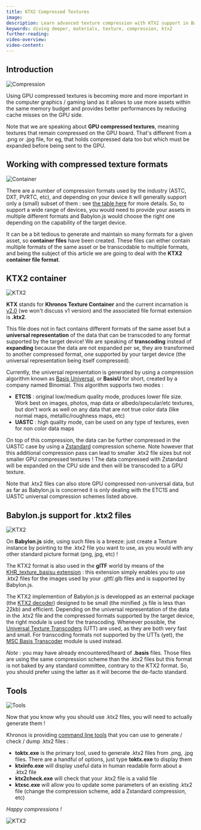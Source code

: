 ```yaml
---
title: KTX2 Compressed Textures
image:
description: Learn advanced texture compression with KTX2 support in Babylon.js.
keywords: diving deeper, materials, texture, compression, ktx2
further-reading:
video-overview:
video-content:
---
```


## Introduction

<img src="/img/resources/gpu_compressed_textures/compression_cesar.png" title="Compression" caption="Photo credit : © Adam Rzepka - Centre Pompidou, MNAM-CCI /Dist. RMN-GP"/>

Using GPU compressed textures is becoming more and more important in the computer graphics / gaming land as it allows to use more assets within the same memory budget and provides better performances by reducing cache misses on the GPU side.

Note that we are speaking about **GPU compressed textures**, meaning textures that remain compressed on the GPU board. That's different from a .png or .jpg file, for eg, that holds compressed data too but which must be expanded before being sent to the GPU.

## Working with compressed texture formats

<img src="/img/resources/gpu_compressed_textures/container.jpg" title="Container" caption="Photo courtesy of Depositphotos"/>

There are a number of compression formats used by the industry (ASTC, DXT, PVRTC, etc), and depending on your device it will generally support only a (small) subset of them : see [the table here](/features/divingDeeper/materials/advanced/#khronos-texture-container-format--ktx-files) for more details. So, to support a wide range of devices, you would need to provide your assets in multiple different formats and Babylon.js would choose the right one depending on the capability of the target device.

It can be a bit tedious to generate and maintain so many formats for a given asset, so **container files** have been created. These files can either contain multiple formats of the same asset or be transcodable to multiple formats, and being the subject of this article we are going to deal with the **KTX2 container file format**.

## KTX2 container

<img src="/img/resources/gpu_compressed_textures/ktx2.jpg" title="KTX2"/>

**KTX** stands for **Khronos Texture Container** and the current incarnation is [v2.0](http://github.khronos.org/KTX-Specification/#basisu_gd) (we won't discuss v1 version) and the associated file format extension is **.ktx2**.

This file does not in fact contains different formats of the same asset but a **universal representation** of the data that can be transcoded to any format supported by the target device! We are speaking of **transcoding** instead of **expanding** because the data are not expanded per se, they are transformed to another compressed format, one supported by your target device (the universal representation being itself compressed).

Currently, the universal representation is generated by using a compression algorithm known as [Basis Universal](https://github.com/BinomialLLC/basis_universal#basis_universal), or **BasisU** for short, created by a company named Binomial. This algorithm supports two modes :

- **ETC1S** : original low/medium quality mode, produces lower file size. Work best on images, photos, map data or albedo/specular/etc textures, but don't work as well on any data that are not true color data (like normal maps, metallic/roughness maps, etc)
- **UASTC** : high quality mode, can be used on any type of textures, even for non color data maps

On top of this compression, the data can be further compressed in the UASTC case by using a [Zstandard](https://facebook.github.io/zstd/) compression scheme. Note however that this additional compression pass can lead to smaller .ktx2 file sizes but not smaller GPU compressed textures ! The data compressed with Zstandard will be expanded on the CPU side and then will be transcoded to a GPU texture.

Note that .ktx2 files can also store GPU compressed non-universal data, but as far as Babylon.js is concerned it is only dealing with the ETC1S and UASTC universal compression schemes listed above.

## Babylon.js support for .ktx2 files

<img src="/img/resources/gpu_compressed_textures/breeze.gif" title="KTX2" caption="Gif courtesy of giphy.com"/>

On **Babylon.js** side, using such files is a breeze: just create a Texture instance by pointing to the .ktx2 file you want to use, as you would with any other standard picture format (png, jpg, etc) !

The KTX2 format is also used in the **glTF** world by means of the [KHR_texture_basisu extension](https://github.com/KhronosGroup/glTF/pull/1751) : this extension simply enables you to use .ktx2 files for the images used by your .gltf/.glb files and is supported by Babylon.js.

The KTX2 implemention of Babylon.js is developped as an external package (the [KTX2 decoder](https://github.com/BabylonJS/Babylon.js/tree/master/ktx2Decoder)) designed to be small (the minified .js file is less than 22kb) and efficient. Depending on the universal representation of the data in the .ktx2 file and the compressed formats supported by the target device, the right module is used for the transcoding. Whenever possible, the [Universal Texture Transcoders](https://github.com/KhronosGroup/Universal-Texture-Transcoders) (UTT) are used, as they are both very fast and small. For transcoding formats not supported by the UTTs (yet), the [MSC Basis Transcoder](https://github.com/KhronosGroup/KTX-Software/releases) module is used instead.

_Note_ : you may have already encountered/heard of **.basis** files. Those files are using the same compression scheme than the .ktx2 files but this format is not baked by any standard committee, contrary to the KTX2 format. So, you should prefer using the latter as it will become the de-facto standard.

## Tools

<img src="/img/resources/gpu_compressed_textures/tools.png" title="Tools" caption="Photo courtesy of pixels.com"/>

Now that you know why you should use .ktx2 files, you will need to actually generate them !

Khronos is providing [command line tools](https://github.com/KhronosGroup/KTX-Software/releases) that you can use to generate / check / dump .ktx2 files :

- **toktx.exe** is the primary tool, used to generate .ktx2 files from .png, .jpg files. There are a handful of options, just type **toktx.exe** to display them
- **ktxinfo.exe** will display useful data in human readable form about a .ktx2 file
- **ktx2check.exe** will check that your .ktx2 file is a valid file
- **ktxsc.exe** will allow you to update some parameters of an existing .ktx2 file (change the compression scheme, add a Zstandard compression, etc)

_Happy compressions !_

<img src="/img/resources/gpu_compressed_textures/compression.gif" title="KTX2" caption="Gif courtesy of giphy.com"/>
